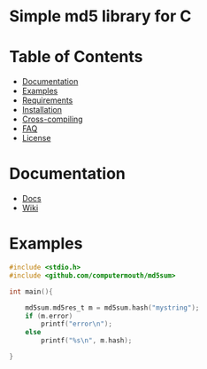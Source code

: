 # Simple md5 library for C

# Table of Contents
* [Documentation](#documentation)
* [Examples](#examples)
* [Requirements](#requirements)
* [Installation](#installation)
* [Cross-compiling](#cross-compiling)
* [FAQ](#faq)
* [License](#license)


# Documentation
* [Docs](#docs)
* [Wiki](#wiki)


# Examples
```c
#include <stdio.h>
#include <github.com/computermouth/md5sum>

int main(){

	md5sum.md5res_t m = md5sum.hash("mystring");
	if (m.error)
		printf("error\n");
	else
		printf("%s\n", m.hash);

}

```
